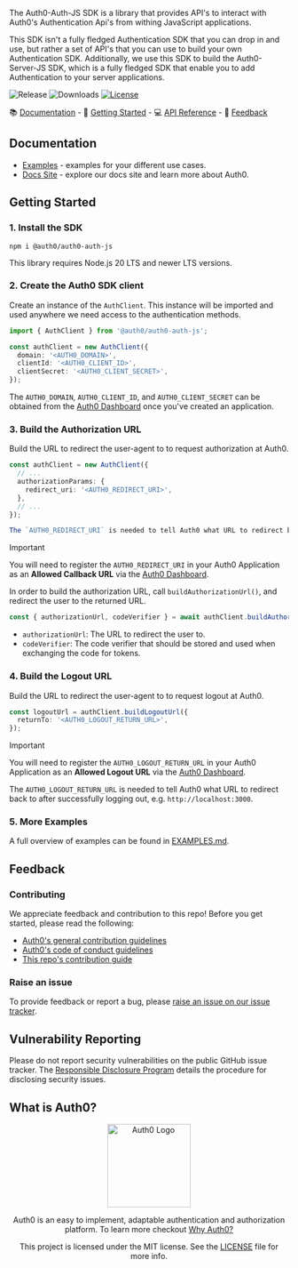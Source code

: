 The Auth0-Auth-JS SDK is a library that provides API's to interact with Auth0's Authentication Api's from withing JavaScript applications.

This SDK isn't a fully fledged Authentication SDK that you can drop in and use, but rather a set of API's that you can use to build your own Authentication SDK.
Additionally, we use this SDK to build the Auth0-Server-JS SDK, which is a fully fledged SDK that enable you to add Authentication to your server applications.


![Release](https://img.shields.io/npm/v/@auth0/auth0-auth-js)
![Downloads](https://img.shields.io/npm/dw/@auth0/auth0-auth-js)
[![License](https://img.shields.io/:license-mit-blue.svg?style=flat)](https://opensource.org/licenses/MIT)

📚 [Documentation](#documentation) - 🚀 [Getting Started](#getting-started) - 💻 [API Reference](https://auth0.github.io/auth0-auth-js/) - 💬 [Feedback](#feedback)

## Documentation

- [Examples](https://github.com/auth0/auth0-server-js/blob/main/packages/auth0-auth-js/EXAMPLES.md) - examples for your different use cases.
- [Docs Site](https://auth0.com/docs) - explore our docs site and learn more about Auth0.

## Getting Started

### 1. Install the SDK

```shell
npm i @auth0/auth0-auth-js
```

This library requires Node.js 20 LTS and newer LTS versions.

### 2. Create the Auth0 SDK client

Create an instance of the `AuthClient`. This instance will be imported and used anywhere we need access to the authentication methods.


```ts
import { AuthClient } from '@auth0/auth0-auth-js';

const authClient = new AuthClient({
  domain: '<AUTH0_DOMAIN>',
  clientId: '<AUTH0_CLIENT_ID>',
  clientSecret: '<AUTH0_CLIENT_SECRET>',
});
```

The `AUTH0_DOMAIN`, `AUTH0_CLIENT_ID`, and `AUTH0_CLIENT_SECRET` can be obtained from the [Auth0 Dashboard](https://manage.auth0.com) once you've created an application.

### 3. Build the Authorization URL

Build the URL to redirect the user-agent to to request authorization at Auth0.

```ts
const authClient = new AuthClient({
  // ...
  authorizationParams: {
    redirect_uri: '<AUTH0_REDIRECT_URI>',
  },
  // ...
});

The `AUTH0_REDIRECT_URI` is needed to tell Auth0 what URL to redirect back to after successfull authentication, e.g. `http://localhost:3000/auth/callback`.
```

> [!IMPORTANT]  
> You will need to register the `AUTH0_REDIRECT_URI` in your Auth0 Application as an **Allowed Callback URL** via the [Auth0 Dashboard](https://manage.auth0.com).

In order to build the authorization URL, call `buildAuthorizationUrl()`, and redirect the user to the returned URL.

```ts
const { authorizationUrl, codeVerifier } = await authClient.buildAuthorizationUrl();
```

- `authorizationUrl`: The URL to redirect the user to.
- `codeVerifier`: The code verifier that should be stored and used when exchanging the code for tokens.

### 4. Build the Logout URL

Build the URL to redirect the user-agent to to request logout at Auth0.

```ts
const logoutUrl = authClient.buildLogoutUrl({
  returnTo: '<AUTH0_LOGOUT_RETURN_URL>',
});
```

> [!IMPORTANT]  
> You will need to register the `AUTH0_LOGOUT_RETURN_URL` in your Auth0 Application as an **Allowed Logout URL** via the [Auth0 Dashboard](https://manage.auth0.com).

The `AUTH0_LOGOUT_RETURN_URL` is needed to tell Auth0 what URL to redirect back to after successfully logging out, e.g. `http://localhost:3000`.

### 5. More Examples

A full overview of examples can be found in [EXAMPLES.md](./EXAMPLES.md).

## Feedback

### Contributing

We appreciate feedback and contribution to this repo! Before you get started, please read the following:

- [Auth0's general contribution guidelines](https://github.com/auth0/open-source-template/blob/master/GENERAL-CONTRIBUTING.md)
- [Auth0's code of conduct guidelines](https://github.com/auth0/auth0-server-js/blob/main/CODE-OF-CONDUCT.md)
- [This repo's contribution guide](./CONTRIBUTING.md)

### Raise an issue

To provide feedback or report a bug, please [raise an issue on our issue tracker](https://github.com/auth0/auth0-server-js/issues).

## Vulnerability Reporting

Please do not report security vulnerabilities on the public GitHub issue tracker. The [Responsible Disclosure Program](https://auth0.com/responsible-disclosure-policy) details the procedure for disclosing security issues.

## What is Auth0?

<p align="center">
  <picture>
    <source media="(prefers-color-scheme: dark)" srcset="https://cdn.auth0.com/website/sdks/logos/auth0_dark_mode.png" width="150">
    <source media="(prefers-color-scheme: light)" srcset="https://cdn.auth0.com/website/sdks/logos/auth0_light_mode.png" width="150">
    <img alt="Auth0 Logo" src="https://cdn.auth0.com/website/sdks/logos/auth0_light_mode.png" width="150">
  </picture>
</p>
<p align="center">
  Auth0 is an easy to implement, adaptable authentication and authorization platform. To learn more checkout <a href="https://auth0.com/why-auth0">Why Auth0?</a>
</p>
<p align="center">
  This project is licensed under the MIT license. See the <a href="https://github.com/auth0/auth0-server-js/blob/main/packages/auth0-auth-js/LICENSE"> LICENSE</a> file for more info.
</p>
